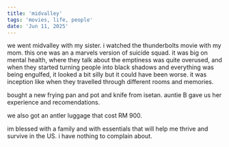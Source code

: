 ```yaml
---
title: 'midvalley'
tags: 'movies, life, people'
date: 'Jun 11, 2025'
---
```


we went midvalley with my sister. i watched the thunderbolts movie with my mom. this one was an a marvels version of suicide squad. it was big on mental health, where they talk about the emptiness was quite overused, and when they started turning people into black shadows and everything was being engulfed, it looked a bit silly but it could have been worse. it was inception like when they travelled through different rooms and memories.

bought a new frying pan and pot and knife from isetan. auntie B gave us her experience and recomendations.

we also got an antler luggage that cost RM 900.

im blessed with a family and with essentials that will help me thrive and survive in the US. i have nothing to complain about.

